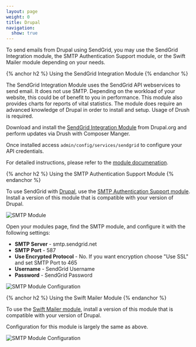 ```yaml
---
layout: page
weight: 0
title: Drupal
navigation:
  show: true
---
```

To send emails from Drupal using SendGrid, you may use the SendGrid Integration module, the SMTP Authentication Support module, or the Swift Mailer module depending on your needs.

{% anchor h2 %}
Using the SendGrid Integration Module
{% endanchor %}

The SendGrid Integration Module uses the SendGrid API webservices to send email. It does not use SMTP. Depending on the workload of your website, this could be of benefit to you in performance. This module also provides charts for reports of vital statistics. The module does require an advanced knowledge of Drupal in order to install and setup. Usage of Drush is required.

Download and install the [SendGrid Integration Module](https://www.drupal.org/project/sendgrid_integration "SendGrid Integration Module") from Drupal.org and perform updates via Drush with Composer Manger.

Once installed access `admin/config/services/sendgrid` to configure your API credentials.

For detailed instructions, please refer to the [module documenation](http://cgit.drupalcode.org/sendgrid_integration/tree/README.md).


{% anchor h2 %}
Using the SMTP Authentication Support Module 
{% endanchor %}

To use SendGrid with [Drupal](https://www.drupal.org/ "Drupal"), use the [SMTP Authentication Support module](https://www.drupal.org/project/smtp "SMTP Authentication Support"). Install a version of this module that is compatible with your version of Drupal.

![]({{root_url}}/images/drupal_1.png "SMTP Module")

Open your modules page, find the SMTP module, and configure it with the following settings:

-   **SMTP Server** - smtp.sendgrid.net
-   **SMTP Port** - 587
-   **Use Encrypted Protocol** - No. If you want encryption choose "Use SSL" and set SMTP Port to 465
-   **Username** - SendGrid Username
-   **Password** - SendGrid Password

![]({{root_url}}/images/drupal_2.png "SMTP Module Configuration")

{% anchor h2 %}
Using the Swift Mailer Module 
{% endanchor %}

To use the [Swift Mailer module](https://www.drupal.org/project/swiftmailer "Swift Mailer Module"), install a version of this module that is compatible with your version of Drupal.

Configuration for this module is largely the same as above.

![]({{root_url}}/images/drupal_3.png "SMTP Module Configuration")
